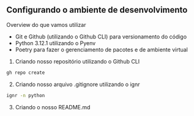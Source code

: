 ## Configurando o ambiente de desenvolvimento

Overview do que vamos utilizar

- Git e Github (utilizando o Github CLI) para versionamento do código
- Python 3.12.1 utilizando o Pyenv
- Poetry para fazer o gerenciamento de pacotes e de ambiente virtual


1) Criando nosso repositório utilizando o Github CLI

```bash
gh repo create
```

2) Criando nosso arquivo .gitignore utilizando o ignr

```bash
ignr -n python
```

3) Criando o nosso README.md

